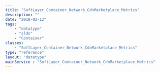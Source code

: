 ```yaml
---
title: "SoftLayer_Container_Network_CdnMarketplace_Metrics"
description: ""
date: "2018-02-12"
tags:
    - "datatype"
    - "sldn"
    - "Container"
classes:
    - "SoftLayer_Container_Network_CdnMarketplace_Metrics"
type: "reference"
layout: "datatype"
mainService : "SoftLayer_Container_Network_CdnMarketplace_Metrics"
---
```

